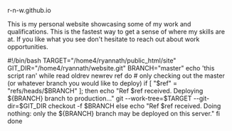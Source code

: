 r-n-w.github.io

This is my personal website showcasing some of my work and qualifications. This is the fastest way to get a sense of where my skills are at. If you like what you see don't hesitate to reach out about work opportunities.


#!/bin/bash
TARGET="/home4/ryannath/public_html/site"
GIT_DIR="/home4/ryannath/website.git"
BRANCH="master"
echo 'this script ran'
while read oldrev newrev ref
do
  	# only checking out the master (or whatever branch you would like to deploy)
        if [ "$ref" = "refs/heads/$BRANCH" ];
        then
            	echo "Ref $ref received. Deploying ${BRANCH} branch to production..."
                git --work-tree=$TARGET --git-dir=$GIT_DIR checkout -f $BRANCH
        else
            	echo "Ref $ref received. Doing nothing: only the ${BRANCH} branch may be deployed on this server."
        fi
done

